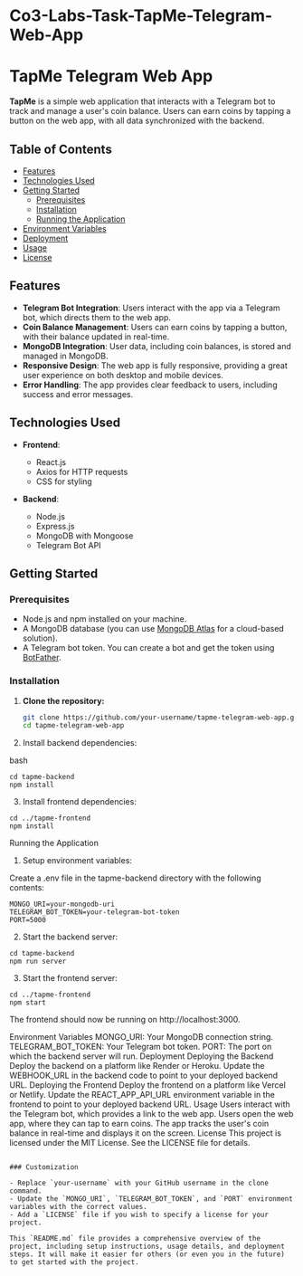 # Co3-Labs-Task-TapMe-Telegram-Web-App
# TapMe Telegram Web App

**TapMe** is a simple web application that interacts with a Telegram bot to track and manage a user's coin balance. Users can earn coins by tapping a button on the web app, with all data synchronized with the backend.

## Table of Contents

- [Features](#features)
- [Technologies Used](#technologies-used)
- [Getting Started](#getting-started)
  - [Prerequisites](#prerequisites)
  - [Installation](#installation)
  - [Running the Application](#running-the-application)
- [Environment Variables](#environment-variables)
- [Deployment](#deployment)
- [Usage](#usage)
- [License](#license)

## Features

- **Telegram Bot Integration**: Users interact with the app via a Telegram bot, which directs them to the web app.
- **Coin Balance Management**: Users can earn coins by tapping a button, with their balance updated in real-time.
- **MongoDB Integration**: User data, including coin balances, is stored and managed in MongoDB.
- **Responsive Design**: The web app is fully responsive, providing a great user experience on both desktop and mobile devices.
- **Error Handling**: The app provides clear feedback to users, including success and error messages.

## Technologies Used

- **Frontend**: 
  - React.js
  - Axios for HTTP requests
  - CSS for styling

- **Backend**: 
  - Node.js
  - Express.js
  - MongoDB with Mongoose
  - Telegram Bot API

## Getting Started

### Prerequisites

- Node.js and npm installed on your machine.
- A MongoDB database (you can use [MongoDB Atlas](https://www.mongodb.com/cloud/atlas) for a cloud-based solution).
- A Telegram bot token. You can create a bot and get the token using [BotFather](https://core.telegram.org/bots#botfather).

### Installation

1. **Clone the repository:**

   ```bash
   git clone https://github.com/your-username/tapme-telegram-web-app.git
   cd tapme-telegram-web-app

2. Install backend dependencies:

bash
```
cd tapme-backend
npm install
```
3. Install frontend dependencies:
```
cd ../tapme-frontend
npm install
```
Running the Application
1. Setup environment variables:

Create a .env file in the tapme-backend directory with the following contents:
```
MONGO_URI=your-mongodb-uri
TELEGRAM_BOT_TOKEN=your-telegram-bot-token
PORT=5000

```
2. Start the backend server:
```
cd tapme-backend
npm run server

```
3. Start the frontend server:
```
cd ../tapme-frontend
npm start
```
The frontend should now be running on http://localhost:3000.

Environment Variables
MONGO_URI: Your MongoDB connection string.
TELEGRAM_BOT_TOKEN: Your Telegram bot token.
PORT: The port on which the backend server will run.
Deployment
Deploying the Backend
Deploy the backend on a platform like Render or Heroku.
Update the WEBHOOK_URL in the backend code to point to your deployed backend URL.
Deploying the Frontend
Deploy the frontend on a platform like Vercel or Netlify.
Update the REACT_APP_API_URL environment variable in the frontend to point to your deployed backend URL.
Usage
Users interact with the Telegram bot, which provides a link to the web app.
Users open the web app, where they can tap to earn coins.
The app tracks the user's coin balance in real-time and displays it on the screen.
License
This project is licensed under the MIT License. See the LICENSE file for details.
```

### Customization

- Replace `your-username` with your GitHub username in the clone command.
- Update the `MONGO_URI`, `TELEGRAM_BOT_TOKEN`, and `PORT` environment variables with the correct values.
- Add a `LICENSE` file if you wish to specify a license for your project.

This `README.md` file provides a comprehensive overview of the project, including setup instructions, usage details, and deployment steps. It will make it easier for others (or even you in the future) to get started with the project.

```